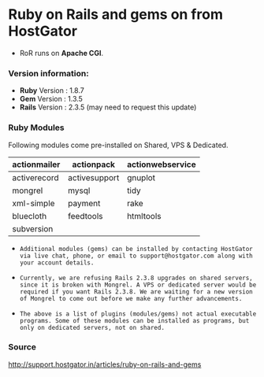 # Ruby on Rails and gems on from HostGator

* RoR runs on **Apache CGI**.

### Version information:

* **Ruby** Version : 1.8.7
* **Gem** Version : 1.3.5
* **Rails** Version : 2.3.5 (may need to request this update)

### Ruby Modules

Following modules come pre-installed on Shared, VPS & Dedicated.


|actionmailer|	actionpack|	actionwebservice|
|---|---|---|
|activerecord|	activesupport|	gnuplot|
|mongrel|	mysql|	tidy|
|xml-simple|	payment|	rake|
|bluecloth|	feedtools|	htmltools|
|subversion|



* `Additional modules (gems) can be installed by contacting HostGator via live chat, phone, or email to support@hostgator.com along with your account details.`

* `Currently, we are refusing Rails 2.3.8 upgrades on shared servers, since it is broken with Mongrel. A VPS or dedicated server would be required if you want Rails 2.3.8. We are waiting for a new version of Mongrel to come out before we make any further advancements.`

* `The above is a list of plugins (modules/gems) not actual executable programs. Some of these modules can be installed as programs, but only on dedicated servers, not on shared.`

### Source

http://support.hostgator.in/articles/ruby-on-rails-and-gems
